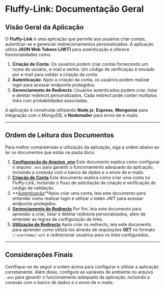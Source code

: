 # Fluffy-Link: Documentação Geral

## Visão Geral da Aplicação

O **Fluffy-Link** é uma aplicação que permite aos usuários criar contas, autenticar-se e gerenciar redirecionamentos personalizados. A aplicação utiliza **JSON Web Tokens (JWT)** para autenticação e oferece funcionalidades como:

1. **Criação de Conta**: Os usuários podem criar contas fornecendo um nome de usuário, e-mail e senha. Um código de verificação é enviado por e-mail para validar a criação da conta.
2. **Autenticação**: Após a criação da conta, os usuários podem realizar login para acessar endpoints protegidos.
3. **Gerenciamento de Redirects**: Usuários autenticados podem criar, listar e deletar redirects personalizados. Cada redirect pode conter múltiplos links com probabilidades associadas.

A aplicação é construída utilizando **Node.js**, **Express**, **Mongoose** para integração com o MongoDB, e **Nodemailer** para envio de e-mails.

---

## Ordem de Leitura dos Documentos

Para melhor compreensão e utilização da aplicação, siga a ordem abaixo ao ler os documentos que estão na pasta docs:

1. **[Configuração do Arquivo .env](docs/configDotEnv.md)** Este documento explica como configurar o arquivo `.env` para garantir o funcionamento adequado da aplicação, incluindo a conexão com o banco de dados e o envio de e-mails.
2. **[Criação de Conta](docs/criacaoDeContaDoc.md)** Este documento explica como criar uma conta no Fluffy-Link, incluindo o fluxo de solicitação de criação e verificação do código de validação.
3. **[Autenticação](docs/authDoc.md)**Após criar uma conta, leia este documento para entender como realizar login e utilizar o token JWT para acessar endpoints protegidos.
4. **[Gerenciamento de Redirects](docs/redirectsDoc.md)** Por fim, leia este documento para aprender a criar, listar e deletar redirects personalizados, além de entender as regras de configuração de links.
5. **[Utilização de Redirects](docs/utilizacao.md)** Após criar os redirects, leia este documento para aprender como utilizá-los através de requisições **GET** no formato `/:username/:ext` e redirecionar usuários para os links configurados.

---

## Considerações Finais

Certifique-se de seguir a ordem acima para configurar e utilizar a aplicação corretamente. Além disso, configure as variáveis de ambiente no arquivo `.env` para garantir o funcionamento adequado da aplicação, incluindo a conexão com o banco de dados e o envio de e-mails.
